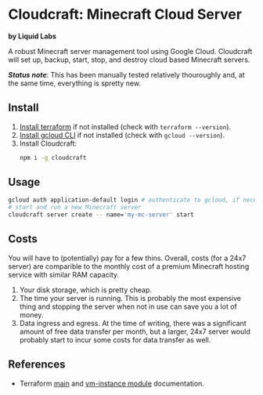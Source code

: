 # Cloudcraft: Minecraft Cloud Server
__by Liquid Labs__

A robust Minecraft server management tool using Google Cloud. Cloudcraft will set up, backup, start, stop, and destroy cloud based Minecraft servers.

___Status note___: This has been manually tested relatively thouroughly and, at the same time, everything is spretty new.

## Install

1. [Install terraform](https://developer.hashicorp.com/terraform/tutorials/aws-get-started/install-cli) if not installed (check with `terraform --version`).
2. [Install gcloud CLI](https://cloud.google.com/sdk/docs/install) if not installed (check with `gcloud --version`).
3. Install Cloudcraft:
   ```bash
   npm i -g cloudcraft
   ```

## Usage

```bash
gcloud auth application-default login # authenticate to gcloud, if necessary
# start and run a new Minecraft server
cloudcraft server create -- name='my-mc-server' start
```

## Costs

You will have to (potentially) pay for a few thins. Overall, costs (for a 24x7 server) are comparible to the monthly cost of a premium Minecraft hosting service with similar RAM capacity.

1. Your disk storage, which is pretty cheap.
2. The time your server is running. This is probably the most expensive thing and stopping the server when not in use can save you a lot of money.
3. Data ingress and egress. At the time of writing, there was a significant amount of free data transfer per month, but a larger, 24x7 server would probably start to incur some costs for data transfer as well.

## References

- Terraform [main](./src/terraform/README.md) and [vm-instance module](./src/terraform/modules/vm-instance/README.md) documentation.
